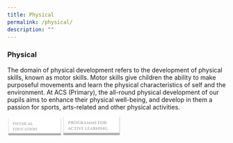 ```yaml
---
title: Physical
permalink: /physical/
description: ""
---
```

### **Physical**

The domain of physical development refers to the development of physical skills, known as motor skills. Motor skills give children the ability to make purposeful movements and learn the physical characteristics of self and the environment. At ACS (Primary), the all-round physical development of our pupils aims to enhance their physical well-being, and develop in them a passion for sports, arts-related and other physical activities.

<p><a href="https://staging.d2dvjpmqjtgsfn.amplifyapp.com/physical/pe/">
<img style="width:25%" src="/images/physical1.jpg" align=left>
</a></p>

<p><a href="https://staging.d2dvjpmqjtgsfn.amplifyapp.com/physical/pal/">
<img style="width:27%" src="/images/physical2.jpg" align=left>
</a></p>
